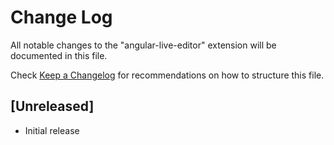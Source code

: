 # Change Log

All notable changes to the "angular-live-editor" extension will be documented in this file.

Check [Keep a Changelog](http://keepachangelog.com/) for recommendations on how to structure this file.

## [Unreleased]

- Initial release